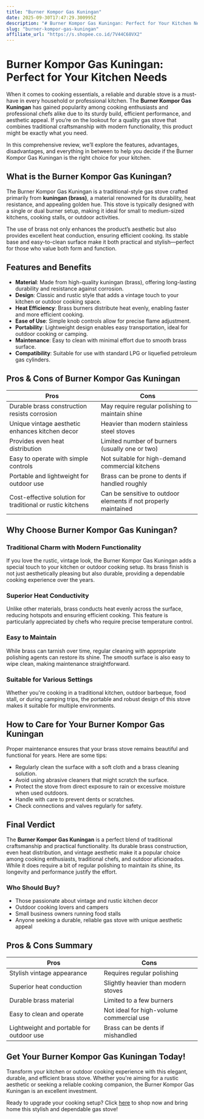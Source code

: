 ```yaml
---
title: "Burner Kompor Gas Kuningan"
date: 2025-09-30T17:47:29.300995Z
description: "# Burner Kompor Gas Kuningan: Perfect for Your Kitchen Needs..."
slug: "burner-kompor-gas-kuningan"
affiliate_url: "https://s.shopee.co.id/7V44C68VX2"
---
```

# Burner Kompor Gas Kuningan: Perfect for Your Kitchen Needs

When it comes to cooking essentials, a reliable and durable stove is a must-have in every household or professional kitchen. The **Burner Kompor Gas Kuningan** has gained popularity among cooking enthusiasts and professional chefs alike due to its sturdy build, efficient performance, and aesthetic appeal. If you’re on the lookout for a quality gas stove that combines traditional craftsmanship with modern functionality, this product might be exactly what you need.

In this comprehensive review, we’ll explore the features, advantages, disadvantages, and everything in between to help you decide if the Burner Kompor Gas Kuningan is the right choice for your kitchen.

## What is the Burner Kompor Gas Kuningan?

The Burner Kompor Gas Kuningan is a traditional-style gas stove crafted primarily from **kuningan (brass)**, a material renowned for its durability, heat resistance, and appealing golden hue. This stove is typically designed with a single or dual burner setup, making it ideal for small to medium-sized kitchens, cooking stalls, or outdoor activities.

The use of brass not only enhances the product’s aesthetic but also provides excellent heat conduction, ensuring efficient cooking. Its stable base and easy-to-clean surface make it both practical and stylish—perfect for those who value both form and function.

## Features and Benefits

- **Material**: Made from high-quality kuningan (brass), offering long-lasting durability and resistance against corrosion.
- **Design**: Classic and rustic style that adds a vintage touch to your kitchen or outdoor cooking space.
- **Heat Efficiency**: Brass burners distribute heat evenly, enabling faster and more efficient cooking.
- **Ease of Use**: Simple knob controls allow for precise flame adjustment.
- **Portability**: Lightweight design enables easy transportation, ideal for outdoor cooking or camping.
- **Maintenance**: Easy to clean with minimal effort due to smooth brass surface.
- **Compatibility**: Suitable for use with standard LPG or liquefied petroleum gas cylinders.

## Pros & Cons of Burner Kompor Gas Kuningan

| **Pros** | **Cons** |
| --- | --- |
| Durable brass construction resists corrosion | May require regular polishing to maintain shine |
| Unique vintage aesthetic enhances kitchen decor | Heavier than modern stainless steel stoves |
| Provides even heat distribution | Limited number of burners (usually one or two) |
| Easy to operate with simple controls | Not suitable for high-demand commercial kitchens |
| Portable and lightweight for outdoor use | Brass can be prone to dents if handled roughly |
| Cost-effective solution for traditional or rustic kitchens | Can be sensitive to outdoor elements if not properly maintained |

## Why Choose Burner Kompor Gas Kuningan?

### Traditional Charm with Modern Functionality

If you love the rustic, vintage look, the Burner Kompor Gas Kuningan adds a special touch to your kitchen or outdoor cooking setup. Its brass finish is not just aesthetically pleasing but also durable, providing a dependable cooking experience over the years.

### Superior Heat Conductivity

Unlike other materials, brass conducts heat evenly across the surface, reducing hotspots and ensuring efficient cooking. This feature is particularly appreciated by chefs who require precise temperature control.

### Easy to Maintain

While brass can tarnish over time, regular cleaning with appropriate polishing agents can restore its shine. The smooth surface is also easy to wipe clean, making maintenance straightforward.

### Suitable for Various Settings

Whether you're cooking in a traditional kitchen, outdoor barbeque, food stall, or during camping trips, the portable and robust design of this stove makes it suitable for multiple environments.

## How to Care for Your Burner Kompor Gas Kuningan

Proper maintenance ensures that your brass stove remains beautiful and functional for years. Here are some tips:

- Regularly clean the surface with a soft cloth and a brass cleaning solution.
- Avoid using abrasive cleaners that might scratch the surface.
- Protect the stove from direct exposure to rain or excessive moisture when used outdoors.
- Handle with care to prevent dents or scratches.
- Check connections and valves regularly for safety.

## Final Verdict

The **Burner Kompor Gas Kuningan** is a perfect blend of traditional craftsmanship and practical functionality. Its durable brass construction, even heat distribution, and vintage aesthetic make it a popular choice among cooking enthusiasts, traditional chefs, and outdoor aficionados. While it does require a bit of regular polishing to maintain its shine, its longevity and performance justify the effort.

### Who Should Buy?

- Those passionate about vintage and rustic kitchen decor
- Outdoor cooking lovers and campers
- Small business owners running food stalls
- Anyone seeking a durable, reliable gas stove with unique aesthetic appeal

## Pros & Cons Summary

| **Pros** | **Cons** |
| --- | --- |
| Stylish vintage appearance | Requires regular polishing |
| Superior heat conduction | Slightly heavier than modern stoves |
| Durable brass material | Limited to a few burners |
| Easy to clean and operate | Not ideal for high-volume commercial use |
| Lightweight and portable for outdoor use | Brass can be dents if mishandled |

## Get Your Burner Kompor Gas Kuningan Today!

Transform your kitchen or outdoor cooking experience with this elegant, durable, and efficient brass stove. Whether you're aiming for a rustic aesthetic or seeking a reliable cooking companion, the Burner Kompor Gas Kuningan is an excellent investment.

Ready to upgrade your cooking setup? Click [here](https://s.shopee.co.id/7V44C68VX2) to shop now and bring home this stylish and dependable gas stove!